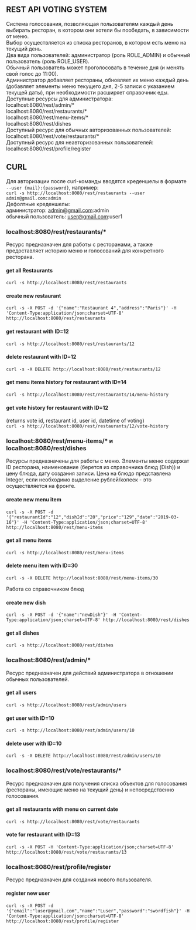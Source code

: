 ## REST API VOTING SYSTEM
Система голосования, позволяющая пользователям каждый день выбирать ресторан, в котором они хотели бы пообедать, в зависимости от меню.  
Выбор осуществляется из списка ресторанов, в котором есть меню на текущий день.  
Два вида пользователей: администратор (роль ROLE_ADMIN) и обычный пользователь (роль ROLE_USER).  
Обычный пользователь может проголосовать в течение дня (и менять свой голос до 11:00).  
Администратор добавляет рестораны, обновляет их меню каждый день (добавляет элементы меню текущего дня, 2-5 записи с указанием текущей даты), при необходимости расширяет справочник еды.  
Доступные ресурсы для администратора:  
localhost:8080/rest/admin/*  
localhost:8080/rest/restaurants/*  
localhost:8080/rest/menu-items/*  
localhost:8080/rest/dishes  
Доступный ресурс для обычных авторизованных пользователей:  
localhost:8080/rest/vote/restaurants/*  
Доступный ресурс для неавторизованных пользователей:  
localhost:8080/rest/profile/register  
  
## CURL
Для авторизации после curl-команды вводятся креденшелы в формате `--user {mail}:{password}`, например:  
`curl -s http://localhost:8080/rest/restaurants --user admin@gmail.com:admin`  
Дефолтные креденшелы:  
администратор: admin@gmail.com:admin  
обычный пользователь: user@gmail.com:user1  

###  localhost:8080/rest/restaurants/*   
Ресурс предназначен для работы с ресторанами, а также предоставляет историю меню и голосований для конкретного ресторана.  
  
  
#### get all Restaurants  
`curl -s http://localhost:8080/rest/restaurants`  
#### create new restaurant  
`curl -s -X POST -d '{"name":"Restaurant 4","address":"Paris"}' -H 'Content-Type:application/json;charset=UTF-8' http://localhost:8080/rest/restaurants` 
#### get restaurant with ID=12
`curl -s http://localhost:8080/rest/restaurants/12`
#### delete restaurant with ID=12
`curl -s -X DELETE http://localhost:8080/rest/restaurants/12`  

#### get menu items history for restaurant with ID=14
`curl -s http://localhost:8080/rest/restaurants/14/menu-history`  
#### get vote history for restaurant with ID=12 
(returns vote id, restaurant id, user id, datetime of voting)  
`curl -s http://localhost:8080/rest/restaurants/12/vote-history`

 ###  localhost:8080/rest/menu-items/* и  localhost:8080/rest/dishes
 Ресурсы предназначены для работы с меню.
 Элементы меню содержат ID ресторана, наименование (берется из справочника блюд (Dish)) и цену блюда, дату создания записи.
 Цена на блюдо представлена Integer, если необходимо выделение рублей/копеек - это осуществляется на фронте.
  #### create new menu item  
 `curl -s -X POST -d '{"restaurantId":"12","dishId":"20","price":"129","date":"2019-03-16"}' -H 'Content-Type:application/json;charset=UTF-8' http://localhost:8080/rest/menu-items`  
 #### get all menu items
 `curl -s http://localhost:8080/rest/menu-items`
 #### delete menu item with ID=30
 `curl -s -X DELETE http://localhost:8080/rest/menu-items/30`   
  
  Работа со справочником блюд
  #### create new dish
 `curl -s -X POST -d '{"name":"newDish"}' -H 'Content-Type:application/json;charset=UTF-8' http://localhost:8080/rest/dishes`  
 #### get all dishes
 `curl -s http://localhost:8080/rest/dishes`  
 
### localhost:8080/rest/admin/*  
Ресурс предназначен для действий администратора в отношении обычных пользователей.  
#### get all users  
`curl -s http://localhost:8080/rest/admin/users`  
#### get user with ID=10   
`curl -s http://localhost:8080/rest/admin/users/10`  

#### delete user with ID=10 
`curl -s -X DELETE http://localhost:8080/rest/admin/users/10`  
### localhost:8080/rest/vote/restaurants/*  
Ресурс предназначен для получения списка объектов для голосования (рестораны, имеющие меню на текущий день) и непосредственно голосования.
#### get all restaurants with menu on current date  
`curl -s http://localhost:8080/rest/vote/restaurants`  
#### vote for restaurant with ID=13 
`curl -s -X POST -H 'Content-Type:application/json;charset=UTF-8' http://localhost:8080/rest/vote/restaurants/13`  
### localhost:8080/rest/profile/register  
Ресурс предназначен для создания нового пользователя.  
#### register new user  
`curl -s -X POST -d '{"email":"luser@gmail.com","name":"Luser","password":"swordfish"}' -H 'Content-Type:application/json;charset=UTF-8' http://localhost:8080/rest/profile/register`